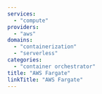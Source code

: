 ```yaml
---
services:
  - "compute"
providers:
  - "aws"
domains:
  - "containerization"
  - "serverless"
categories:
  - "container orchestrator"
title: "AWS Fargate"
linkTitle: "AWS Fargate"
---
```

